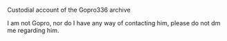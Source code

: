 Custodial account of the Gopro336 archive

I am not Gopro, nor do I have any way of contacting him, please do not dm me regarding him.
